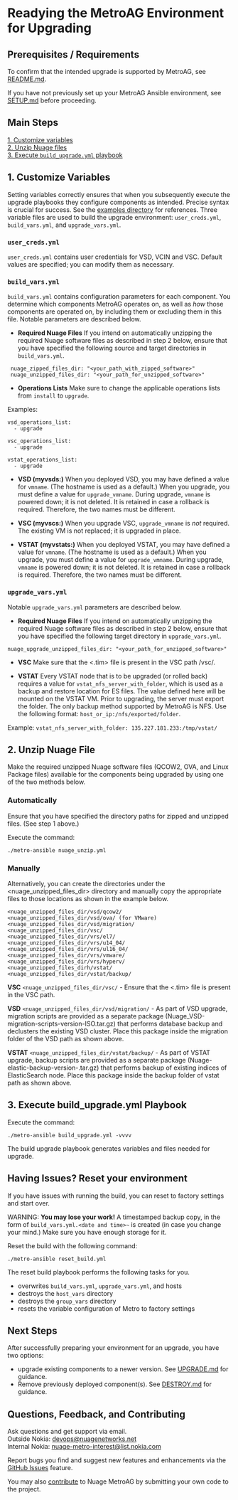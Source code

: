 # Readying the MetroAG Environment for Upgrading
## Prerequisites / Requirements
To confirm that the intended upgrade is supported by MetroAG, see [README.md](../README.md).

If you have not previously set up your MetroAG Ansible environment, see [SETUP.md](SETUP.md) before proceeding.

## Main Steps
[1. Customize variables](#1-customize-variables)  
[2. Unzip Nuage files](#2-unzip-nuage-files)  
[3. Execute `build_upgrade.yml` playbook](#3-build_upgradeyml-playbook)  

## 1. Customize Variables
Setting variables correctly ensures that when you subsequently execute the upgrade playbooks they configure components as intended. Precise syntax is crucial for success. See the [examples directory](../examples) for references. Three variable files are used to build the upgrade environment: `user_creds.yml`, `build_vars.yml`, and `upgrade_vars.yml`.
### `user_creds.yml`
`user_creds.yml` contains user credentials for VSD, VCIN and VSC. Default values are specified; you can modify them as necessary.

### `build_vars.yml`
`build_vars.yml` contains configuration parameters for each component. You determine which components MetroAG operates on, as well as *how* those components are operated on, by including them or excluding them in this file. Notable parameters are described below.

* **Required Nuage Files**
If you intend on automatically unzipping the required Nuage software files as described in step 2 below, ensure that you have specified the following source and target directories in `build_vars.yml`.
```
 nuage_zipped_files_dir: "<your_path_with_zipped_software>"
 nuage_unzipped_files_dir: "<your_path_for_unzipped_software>"
```
* **Operations Lists**
Make sure to change the applicable operations lists from `install` to `upgrade`.

Examples:
```
vsd_operations_list:
  - upgrade
 ```
 ```
 vsc_operations_list:
   - upgrade
 ```
 ```
 vstat_operations_list:
   - upgrade
  ```

* **VSD (myvsds:)**
When you deployed VSD, you may have defined a value for `vmname`. (The hostname is used as a default.) When you upgrade, you must define a value for `upgrade_vmname`. During upgrade, `vmname` is powered down; it is not deleted. It is retained in case a rollback is required. Therefore, the two names must be different.

* **VSC (myvscs:)**
When you upgrade VSC, `upgrade_vmname` is *not* required. The existing VM is not replaced; it is upgraded in place.

* **VSTAT (myvstats:)**
When you deployed VSTAT, you may have defined a value for `vmname`. (The hostname is used as a default.) When you upgrade, you must define a value for `upgrade_vmname`. During upgrade, `vmname` is powered down; it is not deleted. It is retained in case a rollback is required. Therefore, the two names must be different.
### `upgrade_vars.yml`
Notable `upgrade_vars.yml` parameters are described below.
* **Required Nuage Files**
If you intend on automatically unzipping the required Nuage software files as described in step 2 below, ensure that you have specified the following target directory in `upgrade_vars.yml`.
```
nuage_upgrade_unzipped_files_dir: "<your_path_for_unzipped_software>"
```
* **VSC**
Make sure that the <.tim> file is present in the VSC path /vsc/.

* **VSTAT**
Every VSTAT node that is to be upgraded (or rolled back) requires a value for `vstat_nfs_server_with_folder`, which is used as a backup and restore location for ES files. The value defined here will be mounted on the VSTAT VM. Prior to upgrading, the server must export the folder. The only backup method supported by MetroAG is NFS. Use the following format: `host_or_ip:/nfs/exported/folder`.

Example: `vstat_nfs_server_with_folder: 135.227.181.233:/tmp/vstat/`

## 2. Unzip Nuage File
Make the required unzipped Nuage software files (QCOW2, OVA, and Linux Package files) available for the components being upgraded by using one of the two methods below.

### Automatically
Ensure that you have specified the directory paths for zipped and unzipped files. (See step 1 above.)

Execute the command:
```
./metro-ansible nuage_unzip.yml
```
### Manually
Alternatively, you can create the directories under the <nuage_unzipped_files_dir> directory and manually copy the appropriate files to those locations as shown in the example below.
```
<nuage_unzipped_files_dir/vsd/qcow2/
<nuage_unzipped_files_dir/vsd/ova/ (for VMware)
<nuage_unzipped_files_dir/vsd/migration/
<nuage_unzipped_files_dir/vsc/
<nuage_unzipped_files_dir/vrs/el7/
<nuage_unzipped_files_dir/vrs/u14_04/
<nuage_unzipped_files_dir/vrs/ul16_04/
<nuage_unzipped_files_dir/vrs/vmware/
<nuage_unzipped_files_dir/vrs/hyperv/
<nuage_unzipped_files_dirh/vstat/
<nuage_unzipped_files_dir/vstat/backup/
```
**VSC**
`<nuage_unzipped_files_dir/vsc/` - Ensure that the <.tim> file is present in the VSC path.

**VSD**
`<nuage_unzipped_files_dir/vsd/migration/` - As part of VSD upgrade, migration scripts are provided as a separate package (Nuage_VSD-migration-scripts-version-ISO.tar.gz) that performs database backup and declusters the existing VSD cluster. Place this package inside the migration folder of the VSD path as shown above.

**VSTAT**
`<nuage_unzipped_files_dir/vstat/backup/` - As part of VSTAT upgrade, backup scripts are provided as a separate package (Nuage-elastic-backup-version-.tar.gz) that performs backup of existing indices of ElasticSearch node. Place this package inside the backup folder of vstat path as shown above.

## 3. Execute build_upgrade.yml Playbook
Execute the command:
```
./metro-ansible build_upgrade.yml -vvvv
```
The build upgrade playbook generates variables and files needed for upgrade.

## Having Issues? Reset your environment
If you have issues with running the build, you can reset to factory settings and start over.

WARNING: **You may lose your work!** A timestamped backup copy, in the form of `build_vars.yml.<date and time>~` is created (in case you change your mind.) Make sure you have enough storage for it.

Reset the build with the following command:
```
./metro-ansible reset_build.yml
```

The reset build playbook performs the following tasks for you.
* overwrites `build_vars.yml`, `upgrade_vars.yml`, and hosts
* destroys the `host_vars` directory
* destroys the `group_vars` directory
* resets the variable configuration of Metro to factory settings

## Next Steps
After successfully preparing your environment for an upgrade, you have two options:
* upgrade existing components to a newer version. See [UPGRADE.md](UPGRADE.md) for guidance.
* Remove previously deployed component(s). See [DESTROY.md](DESTROY.md) for guidance.
## Questions, Feedback, and Contributing
Ask questions and get support via email.  
  Outside Nokia: [devops@nuagenetworks.net](mailto:deveops@nuagenetworks.net "send email to nuage-metro project")  
  Internal Nokia: [nuage-metro-interest@list.nokia.com](mailto:nuage-metro-interest@list.nokia.com "send email to nuage-metro project")  

Report bugs you find and suggest new features and enhancements via the [GitHub Issues](https://github.com/nuagenetworks/nuage-metro/issues "nuage-metro issues") feature.

You may also [contribute](../CONTRIBUTING.md) to Nuage MetroAG by submitting your own code to the project.
